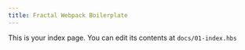 ```yaml
---
title: Fractal Webpack Boilerplate
---
```


This is your index page. You can edit its contents at `docs/01-index.hbs`
